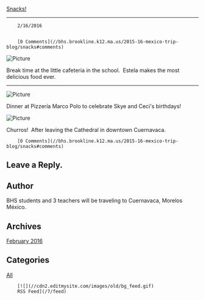 [Snacks!](//bhs.brookline.k12.ma.us/2015-16-mexico-trip-blog/snacks)

			
-------------------------------------------------------------------------

		2/16/2016
	

		[0 Comments](//bhs.brookline.k12.ma.us/2015-16-mexico-trip-blog/snacks#comments)
	

![Picture](/uploads/8/0/1/5/801512/9089846.jpg?250) 

Break time at the little cafeteria in the school.  Estela makes the most delicious food ever.

* * *

 ![Picture](/uploads/8/0/1/5/801512/4929982_orig.jpg)

Dinner at Pizzería Marco Polo to celebrate Skye and Ceci's birthdays!  

 ![Picture](/uploads/8/0/1/5/801512/5642282_orig.jpg)

Churros!  After leaving the Cathedral in downtown Cuernavaca.

		[0 Comments](//bhs.brookline.k12.ma.us/2015-16-mexico-trip-blog/snacks#comments)
	

  
  
  

Leave a Reply.
--------------

Author
------

BHS students and 3 teachers will be traveling to Cuernavaca, Morelos México.

Archives
--------

[February 2016](/2015-16-mexico-trip-blog/archives/02-2016)
		  

Categories
----------

[All](/2015-16-mexico-trip-blog/category/all)
	  

	
		[![](//cdn2.editmysite.com/images/old/bg_feed.gif)
		RSS Feed](/7/feed)